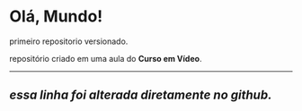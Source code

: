 # __Olá, Mundo!__
 primeiro repositorio versionado.
 
repositório criado em uma aula do **Curso em Vídeo**.
***
## *essa linha foi alterada diretamente no github.*
